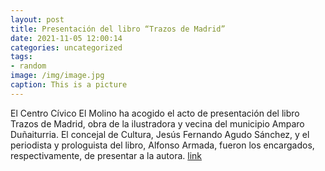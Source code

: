 ```yaml
---
layout: post
title: Presentación del libro “Trazos de Madrid”
date: 2021-11-05 12:00:14
categories: uncategorized
tags:
- random
image: /img/image.jpg
caption: This is a picture
---
```

El Centro Cívico El Molino ha acogido el acto de presentación del libro Trazos de Madrid, obra de la ilustradora y vecina del municipio Amparo Duñaiturria. El concejal de Cultura, Jesús Fernando Agudo Sánchez, y el periodista y prologuista del libro, Alfonso Armada, fueron los encargados, respectivamente, de presentar a la autora.  [link](https://www.ayto-villacanada.es/noticias/presentacion-del-libro-trazos-de-madrid/)
